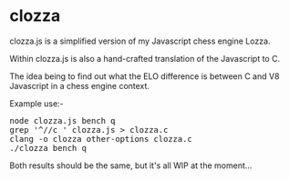# clozza

clozza.js is a simplified version of my Javascript chess engine Lozza.

Within clozza.js is also a hand-crafted translation of the Javascript to C.  

The idea being to find out what the ELO difference is between C and V8 Javascript in a chess engine context.

Example use:-

<pre>
node clozza.js bench q
grep '^//c ' clozza.js > clozza.c
clang -o clozza other-options clozza.c
./clozza bench q
</pre>

Both results should be the same, but it's all WIP at the moment...
